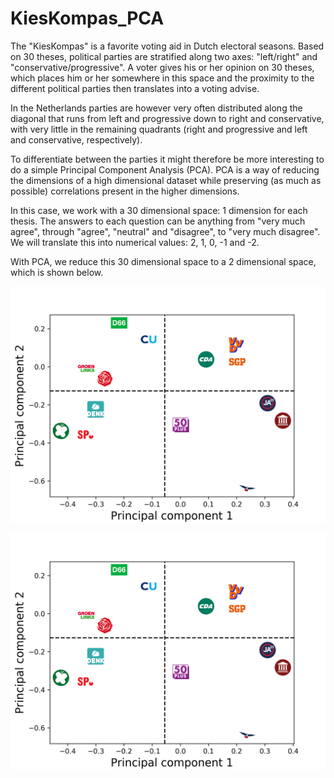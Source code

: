 # KiesKompas_PCA
The "KiesKompas" is a favorite voting aid in Dutch electoral seasons. Based on 30 theses, political parties are stratified along two axes: "left/right" and "conservative/progressive". A voter gives his or her opinion on 30 theses, which places him or her somewhere in this space and the proximity to the different political parties then translates into a voting advise.

In the Netherlands parties are however very often distributed along the diagonal that runs from left and progressive down to right and conservative, with very little in the remaining quadrants (right and progressive and left and conservative, respectively). 

To differentiate between the parties it might therefore be more interesting to do a simple Principal Component Analysis (PCA). PCA is a way of reducing the dimensions of a high dimensional dataset while preserving (as much as possible) correlations present in the higher dimensions.

In this case, we work with a 30 dimensional space: 1 dimension for each thesis. The answers to each question can be anything from "very much agree", through "agree", "neutral" and "disagree", to "very much disagree". We will translate this into numerical values: 2, 1, 0, -1 and -2. 

With PCA, we reduce this 30 dimensional space to a 2 dimensional space, which is shown below. 

![alt text](https://github.com/Josha91/KiesKompas_PCA/blob/master/kieskompas_PCA.png?raw=true)


![Image of Yaktocat](https://github.com/Josha91/KiesKompas_PCA/blob/main/kieskompas_PCA.png)

